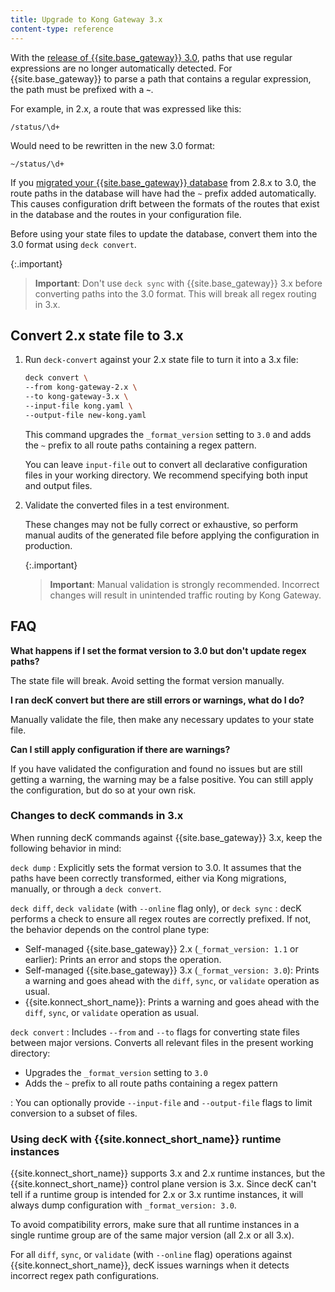 ```yaml
---
title: Upgrade to Kong Gateway 3.x
content-type: reference
---
```


With the [release of {{site.base_gateway}} 3.0](/gateway/changelog/), paths that use regular expressions are no longer automatically detected.
For {{site.base_gateway}} to parse a path that contains a regular expression, the path must be prefixed with a **`~`**.

For example, in 2.x, a route that was expressed like this:

```
/status/\d+
```

Would need to be rewritten in the new 3.0 format:

```
~/status/\d+
```

If you [migrated your {{site.base_gateway}} database](/gateway/latest/upgrade/) from 2.8.x to 3.0, the route paths in the database will have had the `~` prefix added automatically.
This causes configuration drift between the formats of the routes that exist in the database and the routes in your configuration file.

Before using your state files to update the database, convert them into the 3.0 format using `deck convert`.

{:.important}
> **Important**: Don't use `deck sync` with {{site.base_gateway}} 3.x before converting paths into the 3.0 format.
This will break all regex routing in 3.x.

## Convert 2.x state file to 3.x

1. Run `deck-convert` against your 2.x state file to turn it into a 3.x file:

    ```sh
    deck convert \
    --from kong-gateway-2.x \
    --to kong-gateway-3.x \
    --input-file kong.yaml \
    --output-file new-kong.yaml
    ```

    This command upgrades the `_format_version` setting to `3.0` and adds the `~` prefix to all route paths containing a regex pattern.

    You can leave `input-file` out to convert all declarative configuration files in your working directory.
    We recommend specifying both input and output files.

2. Validate the converted files in a test environment.

    These changes may not be fully correct or exhaustive, so perform manual audits of the generated file before applying
    the configuration in production.

    {:.important}
    > **Important**: Manual validation is strongly recommended.
    Incorrect changes will result in unintended traffic routing by Kong Gateway.

## FAQ

**What happens if I set the format version to 3.0 but don't update regex paths?**

The state file will break. Avoid setting the format version manually.

**I ran decK convert but there are still errors or warnings, what do I do?**

Manually validate the file, then make any necessary updates to your state file.

**Can I still apply configuration if there are warnings?**

If you have validated the configuration and found no issues but are still getting a warning,
the warning may be a false positive.
You can still apply the configuration, but do so at your own risk.


### Changes to decK commands in 3.x

When running decK commands against {{site.base_gateway}} 3.x, keep the following behavior in mind:

`deck dump`
: Explicitly sets the format version to 3.0.
It assumes that the paths have been correctly transformed, either via Kong migrations, manually, or through a `deck convert`.

`deck diff`, `deck validate` (with `--online` flag only), or `deck sync`
: decK performs a check to ensure all regex routes are correctly prefixed.
If not, the behavior depends on the control plane type:
* Self-managed {{site.base_gateway}} 2.x (`_format_version: 1.1` or earlier): Prints an error and stops the operation.
* Self-managed {{site.base_gateway}} 3.x (`_format_version: 3.0`): Prints a warning and goes ahead with the `diff`, `sync`, or `validate` operation as usual.
* {{site.konnect_short_name}}: Prints a warning and goes ahead with the `diff`, `sync`, or `validate` operation as usual.

`deck convert`
: Includes `--from` and `--to` flags for converting state files between major versions.
Converts all relevant files in the present working directory:
  * Upgrades the `_format_version` setting to `3.0`
  * Adds the `~` prefix to all route paths containing a regex pattern

: You can optionally provide `--input-file` and `--output-file` flags to limit conversion to
a subset of files.

### Using decK with {{site.konnect_short_name}} runtime instances

{{site.konnect_short_name}} supports 3.x and 2.x runtime instances, but the {{site.konnect_short_name}} control plane version is 3.x.
Since decK can't tell if a runtime group is intended for 2.x or 3.x runtime instances, it will always dump configuration with `_format_version: 3.0`.

To avoid compatibility errors, make sure that all runtime instances in a single runtime group are of the same major version (all 2.x or all 3.x).

For all `diff`, `sync`, or `validate` (with `--online` flag) operations against {{site.konnect_short_name}}, decK issues warnings when it detects incorrect regex path configurations.
